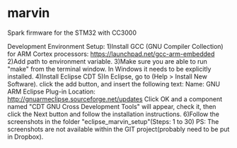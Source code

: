 marvin
======

Spark firmware for the STM32 with CC3000

Development Environment Setup:
1)Install GCC (GNU Compiler Collection) for ARM Cortex processors:
	https://launchpad.net/gcc-arm-embedded
2)Add path to environment variable.
3)Make sure you are able to run "make" from the terminal window.
In Windows it needs to be explicitly installed.
4)Install Eclipse CDT 
5)In Eclipse, go to (Help > Install New Software).
click the add button, and insert the following text:
Name: GNU ARM Eclipse Plug-in
Location: http://gnuarmeclipse.sourceforge.net/updates
Click OK and a component named "CDT GNU Cross Development Tools" will appear,
check it, then click the Next button and follow the installation instructions.
6)Follow the screenshots in the folder "eclipse_marvin_setup"(Steps: 1 to 30)
PS: The screenshots are not available within the GIT project(probably need to be put in Dropbox).
